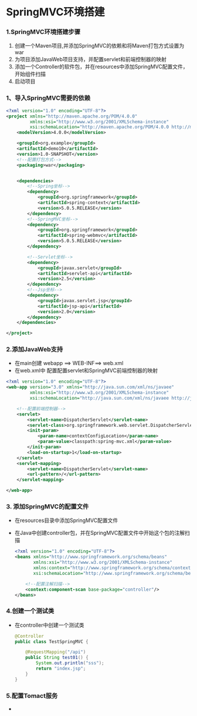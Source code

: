 

# SpringMVC环境搭建

### 1.SpringMVC环境搭建步骤

1. 创建一个Maven项目,并添加SpringMVC的依赖和将Maven打包方式设置为war
2. 为项目添加JavaWeb项目支持，并配置servlet和前端控制器的映射
3. 添加一个Controller的软件包，并在resources中添加SpringMVC配置文件，开始组件扫描
4. 启动项目



### 1、导入SpringMVC需要的依赖

```xml
<?xml version="1.0" encoding="UTF-8"?>
<project xmlns="http://maven.apache.org/POM/4.0.0"
         xmlns:xsi="http://www.w3.org/2001/XMLSchema-instance"
         xsi:schemaLocation="http://maven.apache.org/POM/4.0.0 http://maven.apache.org/xsd/maven-4.0.0.xsd">
    <modelVersion>4.0.0</modelVersion>

    <groupId>org.example</groupId>
    <artifactId>demo10</artifactId>
    <version>1.0-SNAPSHOT</version>
    <!--配置打包方式-->
    <packaging>war</packaging>


    <dependencies>
        <!--Spring坐标-->
        <dependency>
            <groupId>org.springframework</groupId>
            <artifactId>spring-context</artifactId>
            <version>5.0.5.RELEASE</version>
        </dependency>
        <!--SpringMVC坐标-->
        <dependency>
            <groupId>org.springframework</groupId>
            <artifactId>spring-webmvc</artifactId>
            <version>5.0.5.RELEASE</version>
        </dependency>

        <!--Servlet坐标-->
        <dependency>
            <groupId>javax.servlet</groupId>
            <artifactId>servlet-api</artifactId>
            <version>2.5</version>
        </dependency>
        <!--Jsp坐标-->
        <dependency>
            <groupId>javax.servlet.jsp</groupId>
            <artifactId>jsp-api</artifactId>
            <version>2.0</version>
        </dependency>
    </dependencies>

</project>
```

### 2.添加JavaWeb支持

- 在main创建 webapp ==> WEB-INF==> web.xml 
- 在web.xml中 配置配置servlet和SpringMVC前端控制器的映射

```xml
<?xml version="1.0" encoding="UTF-8"?>
<web-app version="3.0" xmlns="http://java.sun.com/xml/ns/javaee"
         xmlns:xsi="http://www.w3.org/2001/XMLSchema-instance"
         xsi:schemaLocation="http://java.sun.com/xml/ns/javaee http://java.sun.com/xml/ns/javaee/web-app_3_0.xsd">

    <!--配置前端控制器-->
    <servlet>
        <servlet-name>DispatcherServlet</servlet-name>
        <servlet-class>org.springframework.web.servlet.DispatcherServlet</servlet-class>
        <init-param>
            <param-name>contextConfigLocation</param-name>
            <param-value>classpath:spring-mvc.xml</param-value>
        </init-param>
        <load-on-startup>1</load-on-startup>
    </servlet>
    <servlet-mapping>
        <servlet-name>DispatcherServlet</servlet-name>
        <url-pattern>/</url-pattern>
    </servlet-mapping>

</web-app>
```

### 3. 添加SpringMVC的配置文件

- 在resources目录中添加SpringMVC配置文件

- 在Java中创建controller包，并在SpringMVC配置文件中开始这个包的注解扫描

  ```xml
  <?xml version="1.0" encoding="UTF-8"?>
  <beans xmlns="http://www.springframework.org/schema/beans"
         xmlns:xsi="http://www.w3.org/2001/XMLSchema-instance"
         xmlns:context="http://www.springframework.org/schema/context"
         xsi:schemaLocation="http://www.springframework.org/schema/beans http://www.springframework.org/schema/beans/spring-beans.xsd http://www.springframework.org/schema/context http://www.springframework.org/schema/context/spring-context.xsd">
  
      <!--配置注解扫描-->
      <context:component-scan base-package="controller"/>
  </beans>
  ```

### 4.创建一个测试类

- 在controller中创建一个测试类

  ```java
  @Controller
  public class TestSpringMVC {
  
      @RequestMapping("/api")
      public String test01() {
          System.out.println("sss");
          return "index.jsp";
      }
  }
  ```

### 5.配置Tomact服务

- 
